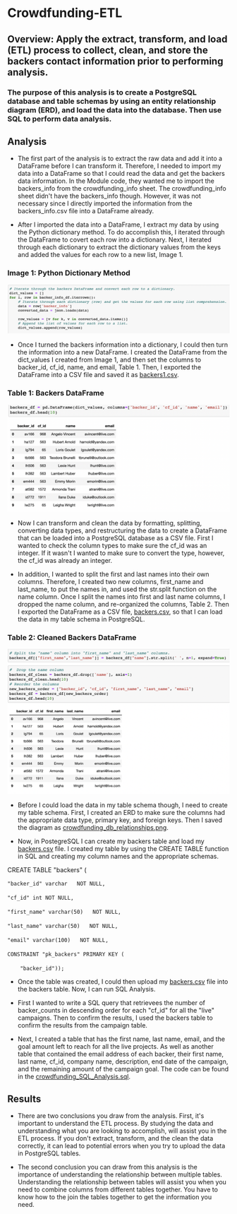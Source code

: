 # Crowdfunding-ETL
## Overview: Apply the extract, transform, and load (ETL) process to collect, clean, and store the backers contact information prior to performing analysis. 

### The purpose of this analysis is to create a PostgreSQL database and table schemas by using an entity relationship diagram (ERD), and load the data into the database. Then use SQL to perform data analysis.

## Analysis
- The first part of the analysis is to extract the raw data and add it into a DataFrame before I can transform it. Therefore, I needed to import my data into a DataFrame so that I could read the data and get the backers data information. In the Module code, they wanted me to import the backers_info from the crowdfunding_info sheet. The crowdfunding_info sheet didn't have the backers_info though. However, it was not necessary since I directly imported the information from the backers_info.csv file into a DataFrame already. 

- After I imported the data into a DataFrame, I extract my data by using the Python dictionary method. To do accomplish this, I iterated through the DataFrame to covert each row into a dictionary. Next, I iterated through each dictionary to extract the dictionary values from the keys and added the values for each row to a new list, Image 1.

### Image 1: Python Dictionary Method

![Python Dictionary Method](https://github.com/mrma2318/Crowdfunding-ETL/blob/ccd874105225b61319ee4ead81bd3fd2e721baf0/Resources/Python_dict_method.png)

- Once I turned the backers information into a dictionary, I could then turn the information into a new DataFrame. I created the DataFrame from the dict_values I created from Image 1, and then set the columns to backer_id, cf_id, name, and email, Table 1. Then, I exported the DataFrame into a CSV file and saved it as [backers1.csv](https://github.com/mrma2318/Crowdfunding-ETL/blob/ccd874105225b61319ee4ead81bd3fd2e721baf0/backers1.csv).

### Table 1: Backers DataFrame

![Backers DataFrame](https://github.com/mrma2318/Crowdfunding-ETL/blob/ccd874105225b61319ee4ead81bd3fd2e721baf0/Resources/backers_dataframe.png)

- Now I can transform and clean the data by formatting, splitting, converting data types, and restructuring the data to create a DataFrame that can be loaded into a PostgreSQL database as a CSV file. First I wanted to check the column types to make sure the cf_id was an integer. If it wasn't I wanted to make sure to convert the type, however, the cf_id was already an integer. 

- In addition, I wanted to split the first and last names into their own columns. Therefore, I created two new columns, first_name and last_name, to put the names in, and used the str.split function on the name column. Once I split the names into first and last name columns, I dropped the name column, and re-organized the columns, Table 2. Then I exported the DataFrame as a CSV file, [backers.csv](https://github.com/mrma2318/Crowdfunding-ETL/blob/ccd874105225b61319ee4ead81bd3fd2e721baf0/backers.csv), so that I can load the data in my table schema in PostgreSQL.

### Table 2: Cleaned Backers DataFrame

![Cleaned Backers DataFrame](https://github.com/mrma2318/Crowdfunding-ETL/blob/1132643c6754ef9875340911977ac03c1f89eeb5/Resources/cleaned_backers.png)

- Before I could load the data in my table schema though, I need to create my table schema. First, I created an ERD to make sure the columns had the appropriate data type, primary key, and foreign keys. Then I saved the diagram as [crowdfunding_db_relationships.png](https://github.com/mrma2318/Crowdfunding-ETL/blob/ccd874105225b61319ee4ead81bd3fd2e721baf0/crowdfunding_db_relationships.png). 

- Now, in PostegreSQL I can create my backers table and load my [backers.csv](https://github.com/mrma2318/Crowdfunding-ETL/blob/ccd874105225b61319ee4ead81bd3fd2e721baf0/backers.csv) file. I created my table by using the CREATE TABLE function in SQL and creating my column names and the appropriate schemas.

CREATE TABLE "backers" (
    
    "backer_id" varchar   NOT NULL,
	
    "cf_id" int NOT NULL,
    
    "first_name" varchar(50)   NOT NULL,
    
    "last_name" varchar(50)   NOT NULL,
    
    "email" varchar(100)   NOT NULL,
    
    CONSTRAINT "pk_backers" PRIMARY KEY (
    
        "backer_id"));

- Once the table was created, I could then upload my [backers.csv](https://github.com/mrma2318/Crowdfunding-ETL/blob/ccd874105225b61319ee4ead81bd3fd2e721baf0/backers.csv) file into the backers table. Now, I can run SQL Analysis. 

- First I wanted to write a SQL query that retrievees the number of backer_counts in descending order for each "cf_id" for all the "live" campaigns. Then to confirm the results, I used the backers table to confirm the results from the campaign table. 

- Next, I created a table that has the first name, last name, email, and the goal amount left to reach for all the live projects. As well as another table that contained the email address of each backer, their first name, last name, cf_id, company name, description, end date of the campaign, and the remaining amount of the campaign goal. The code can be found in the [crowdfunding_SQL_Analysis.sql](https://github.com/mrma2318/Crowdfunding-ETL/blob/a4732101e0b7c4920050f20f60d50941bd4ba8bc/crowdfunding_SQL_Analysis.sql). 

## Results
- There are two conclusions you draw from the analysis. First, it's important to understand the ETL process. By studying the data and understanding what you are looking to accomplish, will assist you in the ETL process. If you don't extract, transform, and the clean the data correctly, it can lead to potential errors when you try to upload the data in PostgreSQL tables. 

- The second conclusion you can draw from this analysis is the importance of understanding the relationship between multiple tables. Understanding the relationship between tables will assist you when you need to combine columns from different tables together. You have to know how to the join the tables together to get the information you need. 